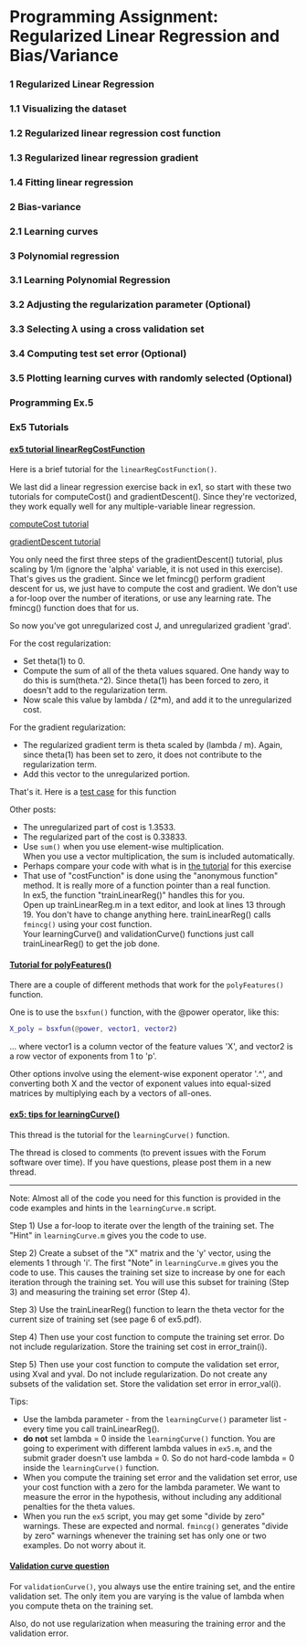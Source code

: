 # Programming Assignment: Regularized Linear Regression and Bias/Variance

### 1 Regularized Linear Regression



### 1.1 Visualizing the dataset



### 1.2 Regularized linear regression cost function



### 1.3 Regularized linear regression gradient



### 1.4 Fitting linear regression



### 2 Bias-variance



### 2.1 Learning curves



### 3 Polynomial regression



### 3.1 Learning Polynomial Regression



### 3.2 Adjusting the regularization parameter (Optional)



### 3.3 Selecting $\lambda$ using a cross validation set



### 3.4 Computing test set error (Optional)



### 3.5 Plotting learning curves with randomly selected (Optional)



### Programming Ex.5



### Ex5 Tutorials

#### [ex5 tutorial linearRegCostFunction](https://www.coursera.org/learn/machine-learning/discussions/all/threads/UAv1DB62EeWd3iIAC7VAtA)

Here is a brief tutorial for the `linearRegCostFunction()`.

We last did a linear regression exercise back in ex1, so start with these two tutorials for computeCost() and gradientDescent(). Since they're vectorized, they work equally well for any multiple-variable linear regression.

[computeCost tutorial](https://www.coursera.org/learn/machine-learning/discussions/t35D1xn3EeWA7CIAC5WDNQ)

[gradientDescent tutorial](https://www.coursera.org/learn/machine-learning/discussions/-m2ng_KQEeSUBCIAC9QURQ)

You only need the first three steps of the gradientDescent() tutorial, plus scaling by 1/m (ignore the 'alpha' variable, it is not used in this exercise). That's gives us the gradient. Since we let fmincg() perform gradient descent for us, we just have to compute the cost and gradient. We don't use a for-loop over the number of iterations, or use any learning rate. The fmincg() function does that for us.

So now you've got unregularized cost J, and unregularized gradient 'grad'.

For the cost regularization:

+ Set theta(1) to 0.
+ Compute the sum of all of the theta values squared. One handy way to do this is sum(theta.^2). Since theta(1) has been forced to zero, it doesn't add to the regularization term.
+ Now scale this value by lambda / (2*m), and add it to the unregularized cost.


For the gradient regularization:

+ The regularized gradient term is theta scaled by (lambda / m). Again, since theta(1) has been set to zero, it does not contribute to the regularization term.
+ Add this vector to the unregularized portion.


That's it. Here is a [test case](https://www.coursera.org/learn/machine-learning/discussions/O25D0QykEeWZSyIAC5bWOg) for this function


Other posts:

+ The unregularized part of cost is 1.3533.
+ The regularized part of the cost is 0.33833.
+ Use `sum()` when you use element-wise multiplication. <br/>
    When you use a vector multiplication, the sum is included automatically.
+ Perhaps compare your code with what is in [the tutorial](https://www.coursera.org/learn/machine-learning/discussions/m0ZdvjSrEeWddiIAC9pDDA) for this exercise
+ That use of "costFunction" is done using the "anonymous function" method. It is really more of a function pointer than a real function. <br/> In ex5, the function "trainLinearReg()" handles this for you. <br/> Open up trainLinearReg.m in a text editor, and look at lines 13 through 19. You don't have to change anything here. trainLinearReg() calls `fmincg()` using your cost function. <br/>Your learningCurve() and validationCurve() functions just call trainLinearReg() to get the job done.


#### [Tutorial for polyFeatures()](https://www.coursera.org/learn/machine-learning/discussions/weeks/6/threads/YbO2RaVGEeaCbg44JUM1Vg)

There are a couple of different methods that work for the `polyFeatures()` function.

One is to use the `bsxfun()` function, with the @power operator, like this:

```matlab
X_poly = bsxfun(@power, vector1, vector2)
```

... where vector1 is a column vector of the feature values 'X', and vector2 is a row vector of exponents from 1 to 'p'.

Other options involve using the element-wise exponent operator '.^', and converting both X and the vector of exponent values into equal-sized matrices by multiplying each by a vectors of all-ones.


#### [ex5: tips for learningCurve()](https://www.coursera.org/learn/machine-learning/discussions/weeks/6/threads/Y_DZmpkgEeWNbBIwwhtGwQ)

This thread is the tutorial for the `learningCurve()` function.

The thread is closed to comments (to prevent issues with the Forum software over time). If you have questions, please post them in a new thread.

------------------------

Note: Almost all of the code you need for this function is provided in the code examples and hints in the `learningCurve.m` script.

Step 1) Use a for-loop to iterate over the length of the training set. The "Hint" in `learningCurve.m` gives you the code to use.

Step 2) Create a subset of the "X" matrix and the 'y' vector, using the elements 1 through 'i'. The first "Note" in `learningCurve.m` gives you the code to use. This causes the training set size to increase by one for each iteration through the training set. You will use this subset for training (Step 3) and measuring the training set error (Step 4).

Step 3) Use the trainLinearReg() function to learn the theta vector for the current size of training set (see page 6 of ex5.pdf).

Step 4) Then use your cost function to compute the training set error. Do not include regularization. Store the training set cost in error_train(i).

Step 5) Then use your cost function to compute the validation set error, using Xval and yval. Do not include regularization. Do not create any subsets of the validation set. Store the validation set error in error_val(i).

Tips:

+ Use the lambda parameter - from the `learningCurve()` parameter list - every time you call trainLinearReg().
+ __do not__ set lambda = 0 inside the `learningCurve()` function. You are going to experiment with different lambda values in `ex5.m`, and the submit grader doesn't use lambda = 0. So do not hard-code lambda = 0 inside the `learningCurve()` function.
+ When you compute the training set error and the validation set error, use your cost function with a zero for the lambda parameter. We want to measure the error in the hypothesis, without including any additional penalties for the theta values.
+ When you run the `ex5` script, you may get some "divide by zero" warnings. These are expected and normal. `fmincg()` generates "divide by zero" warnings whenever the training set has only one or two examples. Do not worry about it.


#### [Validation curve question](https://www.coursera.org/learn/machine-learning/discussions/all/threads/AdGhzAX1EeWyEyIAC7PmUA/replies/7XjBAQ-MEeWUtiIAC9TNkg?page=2)

For `validationCurve()`, you always use the entire training set, and the entire validation set. The only item you are varying is the value of lambda when you compute theta on the training set.

Also, do not use regularization when measuring the training error and the validation error.












